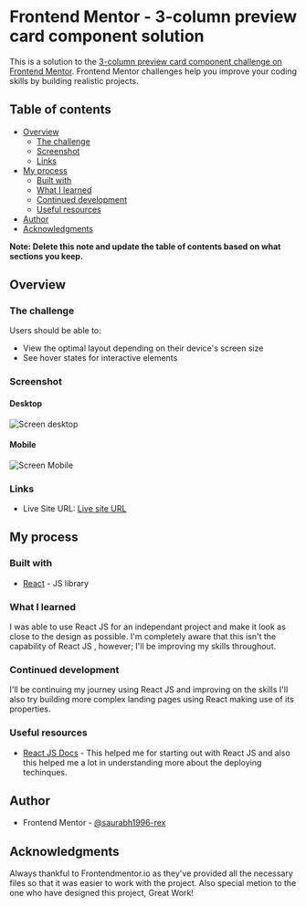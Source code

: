 

# Frontend Mentor - 3-column preview card component solution

This is a solution to the [3-column preview card component challenge on Frontend Mentor](https://www.frontendmentor.io/challenges/3column-preview-card-component-pH92eAR2-). Frontend Mentor challenges help you improve your coding skills by building realistic projects.

## Table of contents

- [Overview](#overview)
  - [The challenge](#the-challenge)
  - [Screenshot](#screenshot)
  - [Links](#links)
- [My process](#my-process)
  - [Built with](#built-with)
  - [What I learned](#what-i-learned)
  - [Continued development](#continued-development)
  - [Useful resources](#useful-resources)
- [Author](#author)
- [Acknowledgments](#acknowledgments)

**Note: Delete this note and update the table of contents based on what sections you keep.**

## Overview

### The challenge

Users should be able to:

- View the optimal layout depending on their device's screen size
- See hover states for interactive elements

### Screenshot

#### Desktop

![Screen desktop](./static/media/screen-desktop.png)

#### Mobile

![Screen Mobile](./static/media/screen-mobile.png)

### Links

- Live Site URL: [Live site URL](https://saurabh1996-rex.github.io/3-column-preview-card-component/)

## My process

### Built with

- [React](https://reactjs.org/) - JS library

### What I learned

I was able to use React JS for an independant project and make it look as close to the design as possible. I'm completely aware that this isn't the capability of React JS , however; I'll be improving my skills throughout.

### Continued development

I'll be continuing my journey using React JS and improving on the skills I'll also try building more complex landing pages using React making use of its properties.

### Useful resources

- [React JS Docs](https://reactjs.org/docs/getting-started.html) - This helped me for starting out with React JS and also this helped me a lot in understanding more about the deploying techinques.

## Author

- Frontend Mentor - [@saurabh1996-rex](https://www.frontendmentor.io/profile/saurabh1996-rex)

## Acknowledgments

Always thankful to Frontendmentor.io as they've provided all the necessary files so that it was easier to work with the project. Also special metion to the one who have designed this project, Great Work!
